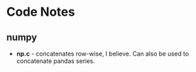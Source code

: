 # Code Notes

## numpy

* **np.c** - concatenates row-wise, I believe. Can also be used to concatenate pandas series.